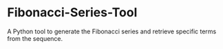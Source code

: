 # Fibonacci-Series-Tool
A Python tool to generate the Fibonacci series and retrieve specific terms from the sequence.
